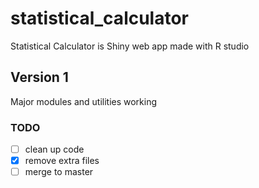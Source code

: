 # statistical_calculator
Statistical Calculator is Shiny web app made with R studio

## Version 1
Major modules and utilities working


### TODO
- [ ] clean up code
- [X] remove extra files
- [ ] merge to master